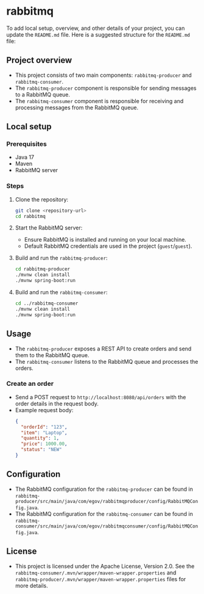 # rabbitmq
To add local setup, overview, and other details of your project, you can update the `README.md` file. Here is a suggested structure for the `README.md` file:

## Project overview

* This project consists of two main components: `rabbitmq-producer` and `rabbitmq-consumer`.
* The `rabbitmq-producer` component is responsible for sending messages to a RabbitMQ queue.
* The `rabbitmq-consumer` component is responsible for receiving and processing messages from the RabbitMQ queue.

## Local setup

### Prerequisites

* Java 17
* Maven
* RabbitMQ server

### Steps

1. Clone the repository:
   ```sh
   git clone <repository-url>
   cd rabbitmq
   ```

2. Start the RabbitMQ server:
   * Ensure RabbitMQ is installed and running on your local machine.
   * Default RabbitMQ credentials are used in the project (`guest`/`guest`).

3. Build and run the `rabbitmq-producer`:
   ```sh
   cd rabbitmq-producer
   ./mvnw clean install
   ./mvnw spring-boot:run
   ```

4. Build and run the `rabbitmq-consumer`:
   ```sh
   cd ../rabbitmq-consumer
   ./mvnw clean install
   ./mvnw spring-boot:run
   ```

## Usage

* The `rabbitmq-producer` exposes a REST API to create orders and send them to the RabbitMQ queue.
* The `rabbitmq-consumer` listens to the RabbitMQ queue and processes the orders.

### Create an order

* Send a POST request to `http://localhost:8080/api/orders` with the order details in the request body.
* Example request body:
  ```json
  {
    "orderId": "123",
    "item": "Laptop",
    "quantity": 1,
    "price": 1000.00,
    "status": "NEW"
  }
  ```

## Configuration

* The RabbitMQ configuration for the `rabbitmq-producer` can be found in `rabbitmq-producer/src/main/java/com/egov/rabbitmqproducer/config/RabbitMQConfig.java`.
* The RabbitMQ configuration for the `rabbitmq-consumer` can be found in `rabbitmq-consumer/src/main/java/com/egov/rabbitmqconsumer/config/RabbitMQConfig.java`.

## License

* This project is licensed under the Apache License, Version 2.0. See the `rabbitmq-consumer/.mvn/wrapper/maven-wrapper.properties` and `rabbitmq-producer/.mvn/wrapper/maven-wrapper.properties` files for more details.
